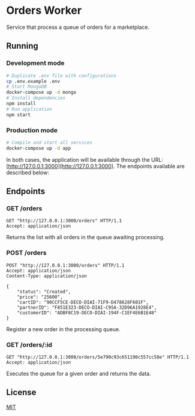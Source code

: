 # Orders Worker

Service that process a queue of orders for a marketplace.

## Running

### Development mode

```bash
# Duplicate .env file with configurations
cp .env.example .env
# Start MongoDB
docker-compose up -d mongo
# Install dependencies
npm install
# Run application
npm start
```

### Production mode

```bash
# Compile and start all services
docker-compose up -d app
```

In both cases, the application will be available through the URL: [http://127.0.0.1:3000](http://127.0.0.1:3000). The endpoints available are described below:

## Endpoints

### GET /orders

```http
GET "http://127.0.0.1:3000/orders" HTTP/1.1
Accept: application/json
```

Returns the list with all orders in the queue awaiting processing.

### POST /orders

```http
POST "http://127.0.0.1:3000/orders" HTTP/1.1
Accept: application/json
Content-Type: application/json

{
	"status": "Created",
	"price": "25600",
	"cartID": "90CCF5CE-DECO-DIAI-71F9-D478628F601F",
	"partnerID": "F851E323-DECO-DIAI-C95A-32D96A1928E4",
	"customerID": "ADBF8C19-DECO-DIAI-194F-C1EF4E6B1E48"
}
```

Register a new order in the processing queue.

### GET /orders/:id

```http
GET "http://127.0.0.1:3000/orders/5e790c93c651190c557cc58e" HTTP/1.1
Accept: application/json
```

Executes the queue for a given order and returns the data.

## License

[MIT](LICENSE)